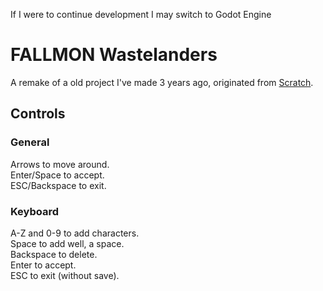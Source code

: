 If I were to continue development I may switch to Godot Engine

# FALLMON Wastelanders
A remake of a old project I've made 3 years ago, originated from [Scratch](https://scratch.mit.edu/projects/491386652/).
## Controls
### General
Arrows to move around.<br>
Enter/Space to accept.<br>
ESC/Backspace to exit.<br>
### Keyboard
A-Z and 0-9 to add characters.<br>
Space to add well, a space.<br>
Backspace to delete.<br>
Enter to accept.<br>
ESC to exit (without save).<br>
